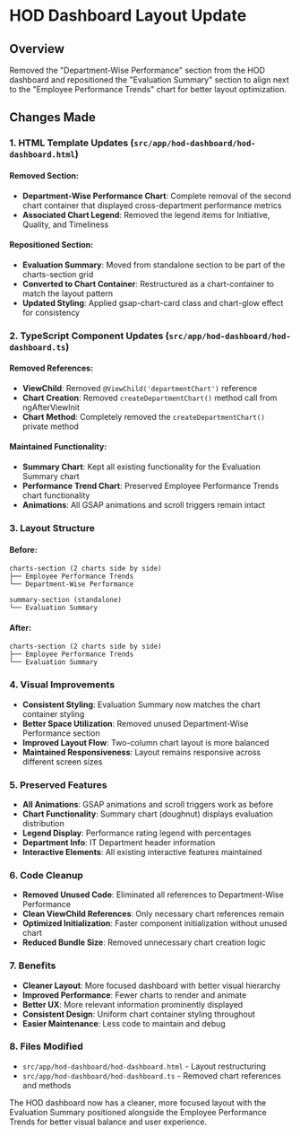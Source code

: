 # HOD Dashboard Layout Update

## Overview
Removed the "Department-Wise Performance" section from the HOD dashboard and repositioned the "Evaluation Summary" section to align next to the "Employee Performance Trends" chart for better layout optimization.

## Changes Made

### 1. **HTML Template Updates** (`src/app/hod-dashboard/hod-dashboard.html`)

#### **Removed Section:**
- **Department-Wise Performance Chart**: Complete removal of the second chart container that displayed cross-department performance metrics
- **Associated Chart Legend**: Removed the legend items for Initiative, Quality, and Timeliness

#### **Repositioned Section:**
- **Evaluation Summary**: Moved from standalone section to be part of the charts-section grid
- **Converted to Chart Container**: Restructured as a chart-container to match the layout pattern
- **Updated Styling**: Applied gsap-chart-card class and chart-glow effect for consistency

### 2. **TypeScript Component Updates** (`src/app/hod-dashboard/hod-dashboard.ts`)

#### **Removed References:**
- **ViewChild**: Removed `@ViewChild('departmentChart')` reference
- **Chart Creation**: Removed `createDepartmentChart()` method call from ngAfterViewInit
- **Chart Method**: Completely removed the `createDepartmentChart()` private method

#### **Maintained Functionality:**
- **Summary Chart**: Kept all existing functionality for the Evaluation Summary chart
- **Performance Trend Chart**: Preserved Employee Performance Trends chart functionality
- **Animations**: All GSAP animations and scroll triggers remain intact

### 3. **Layout Structure**

#### **Before:**
```
charts-section (2 charts side by side)
├── Employee Performance Trends
└── Department-Wise Performance

summary-section (standalone)
└── Evaluation Summary
```

#### **After:**
```
charts-section (2 charts side by side)
├── Employee Performance Trends  
└── Evaluation Summary
```

### 4. **Visual Improvements**
- **Consistent Styling**: Evaluation Summary now matches the chart container styling
- **Better Space Utilization**: Removed unused Department-Wise Performance section
- **Improved Layout Flow**: Two-column chart layout is more balanced
- **Maintained Responsiveness**: Layout remains responsive across different screen sizes

### 5. **Preserved Features**
- **All Animations**: GSAP animations and scroll triggers work as before
- **Chart Functionality**: Summary chart (doughnut) displays evaluation distribution
- **Legend Display**: Performance rating legend with percentages
- **Department Info**: IT Department header information
- **Interactive Elements**: All existing interactive features maintained

### 6. **Code Cleanup**
- **Removed Unused Code**: Eliminated all references to Department-Wise Performance
- **Clean ViewChild References**: Only necessary chart references remain
- **Optimized Initialization**: Faster component initialization without unused chart
- **Reduced Bundle Size**: Removed unnecessary chart creation logic

### 7. **Benefits**
- **Cleaner Layout**: More focused dashboard with better visual hierarchy
- **Improved Performance**: Fewer charts to render and animate
- **Better UX**: More relevant information prominently displayed
- **Consistent Design**: Uniform chart container styling throughout
- **Easier Maintenance**: Less code to maintain and debug

### 8. **Files Modified**
- `src/app/hod-dashboard/hod-dashboard.html` - Layout restructuring
- `src/app/hod-dashboard/hod-dashboard.ts` - Removed chart references and methods

The HOD dashboard now has a cleaner, more focused layout with the Evaluation Summary positioned alongside the Employee Performance Trends for better visual balance and user experience.